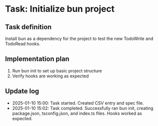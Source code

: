 # Task: Initialize bun project

## Task definition

Install bun as a dependency for the project to test the new TodoWrite and TodoRead hooks.

## Implementation plan

1. Run bun init to set up basic project structure
2. Verify hooks are working as expected

## Update log

- 2025-01-10 15:00: Task started. Created CSV entry and spec file.
- 2025-01-10 15:02: Task completed. Successfully ran bun init, creating package.json, tsconfig.json, and index.ts files. Hooks worked as expected.
